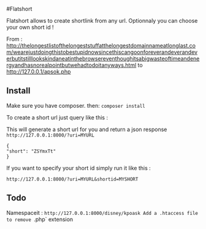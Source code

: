 #Flatshort

Flatshort allows to create shortlink from any url. Optionnaly you can choose your own short id !

From : http://thelongestlistofthelongeststuffatthelongestdomainnameatlonglast.com/wearejustdoingthistobestupidnowsincethiscangoonforeverandeverandeverbutitstilllookskindaneatinthebrowsereventhoughitsabigwasteoftimeandenergyandhasnorealpointbutwehadtodoitanyways.html to http://127.0.0.1/apsok.php

## Install

Make sure you have composer.
then: `composer install`

To create a short url just query like this :

This will generate a short url for you and return a json response
`http://127.0.0.1:8000/?uri=MYURL`

```
{
"short": "ZSYmxTt"
}
```

If you want to specify your short id simply run it like this :

`http://127.0.0.1:8000/?uri=MYURL&shortid=MYSHORT`

## Todo

Namespaceit : `http://127.0.0.1:8000/disney/kpoask
Add a .htaccess file to remove `.php` extension

